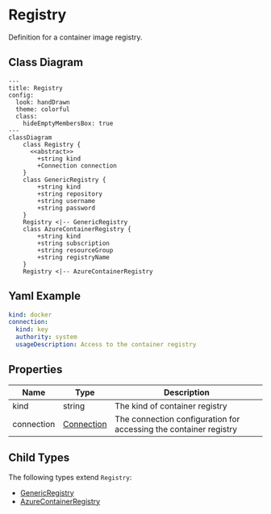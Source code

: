 # Registry

Definition for a container image registry.

## Class Diagram

```mermaid
---
title: Registry
config:
  look: handDrawn
  theme: colorful
  class:
    hideEmptyMembersBox: true
---
classDiagram
    class Registry {
      <<abstract>>
        +string kind
        +Connection connection
    }
    class GenericRegistry {
        +string kind
        +string repository
        +string username
        +string password
    }
    Registry <|-- GenericRegistry
    class AzureContainerRegistry {
        +string kind
        +string subscription
        +string resourceGroup
        +string registryName
    }
    Registry <|-- AzureContainerRegistry
```

## Yaml Example

```yaml
kind: docker
connection:
  kind: key
  authority: system
  usageDescription: Access to the container registry

```

## Properties

| Name | Type | Description |
| ---- | ---- | ----------- |
| kind | string | The kind of container registry  |
| connection | [Connection](Connection.md) | The connection configuration for accessing the container registry  |

## Child Types

The following types extend `Registry`:

- [GenericRegistry](GenericRegistry.md)
- [AzureContainerRegistry](AzureContainerRegistry.md)

